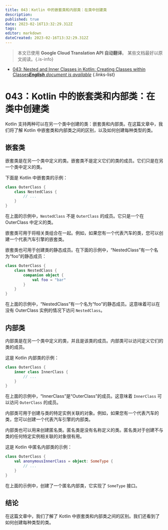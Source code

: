 ```yaml
---
title: 043：Kotlin 中的嵌套类和内部类：在类中创建类
description: 
published: true
date: 2023-02-16T13:32:29.312Z
tags: 
editor: markdown
dateCreated: 2023-02-16T13:32:29.312Z
---
```


> 本文已使用 **Google Cloud Translation API 自动翻译**。
某些文档最好以原文阅读。{.is-info}



- [043: Nested and Inner Classes in Kotlin: Creating Classes within Classes***English** document is available*](/en/Knowledge-base/Kotlin/Learning/043-nested-and-inner-classes-in-kotlin-creating-classes-within-classes)
{.links-list}


# 043：Kotlin 中的嵌套类和内部类：在类中创建类

Kotlin 支持两种可以在另一个类中创建的类：嵌套类和内部类。在这篇文章中，我们将了解 Kotlin 中嵌套类和内部类之间的区别，以及如何创建每种类型的类。

## 嵌套类

嵌套类是在另一个类中定义的类。嵌套类不是定义它们的类的成员。它们只是在另一个类中定义的类。

下面是 Kotlin 中嵌套类的示例：

```kotlin
class OuterClass {
    class NestedClass {
        // ...
    }
}
```

在上面的示例中，`NestedClass` 不是 `OuterClass` 的成员。它只是一个在 OuterClass 中定义的类。

嵌套类可用于将相关类组合在一起。例如，如果您有一个代表汽车的类，您可以创建一个代表汽车引擎的嵌套类。

嵌套类也可用于创建类的静态成员。在下面的示例中，“NestedClass”有一个名为“foo”的静态成员：

```kotlin
class OuterClass {
    class NestedClass {
        companion object {
            val foo = "bar"
        }
    }
}
```

在上面的示例中，“NestedClass”有一个名为“foo”的静态成员。这意味着可以在没有 OuterClass 实例的情况下访问 `NestedClass`。

## 内部类

内部类是在另一个类中定义的类，并且是该类的成员。内部类可以访问定义它们的类的成员。

这是 Kotlin 内部类的示例：

```kotlin
class OuterClass {
    inner class InnerClass {
        // ...
    }
}
```

在上面的示例中，“InnerClass”是“OuterClass”的成员。这意味着 `InnerClass` 可以访问 `OuterClass` 的成员。

内部类可用于创建与类的特定实例关联的对象。例如，如果您有一个代表汽车的类，您可以创建一个代表汽车引擎的内部类。

内部类也可以用来创建匿名类。匿名类是没有名称定义的类。匿名类对于创建不与类的任何特定实例相关联的对象很有用。

这是 Kotlin 中匿名内部类的示例：

```kotlin
class OuterClass {
    val anonymousInnerClass = object: SomeType {
        // ...
    }
}
```

在上面的示例中，创建了一个匿名内部类，它实现了 `SomeType` 接口。

## 结论

在这篇文章中，我们了解了 Kotlin 中嵌套类和内部类之间的区别。我们还看到了如何创建每种类型的类。
